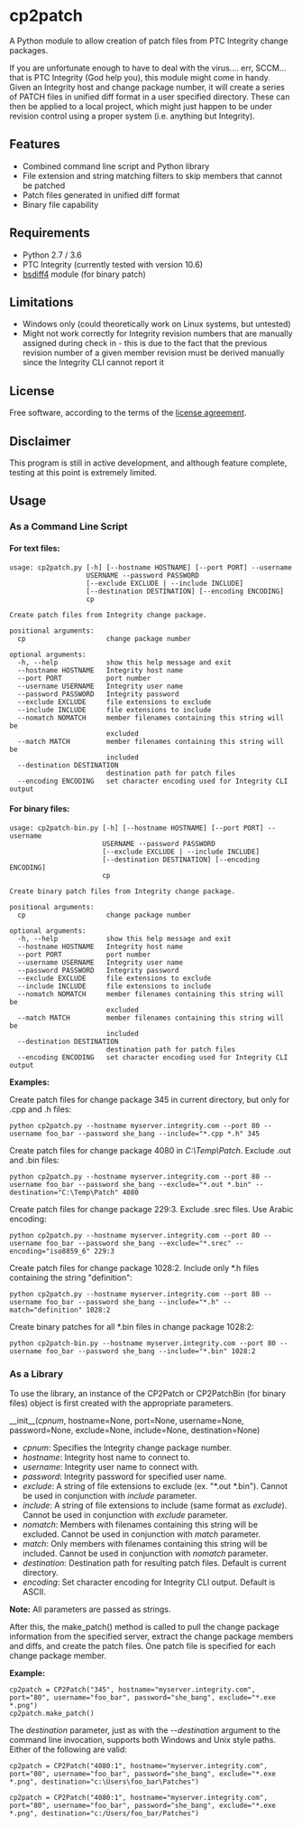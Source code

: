 # cp2patch
A Python module to allow creation of patch files from PTC Integrity change packages.

If you are unfortunate enough to have to deal with the virus.... err, SCCM... that is PTC Integrity (God help you), this module might come in handy. Given an Integrity host and change package number, it will create a series of PATCH files in unified diff format in a user specified directory. These can then be applied to a local project, which might just happen to be under revision control using a proper system (i.e. anything but Integrity).

## Features
* Combined command line script and Python library
* File extension and string matching filters to skip members that cannot be patched
* Patch files generated in unified diff format
* Binary file capability

## Requirements
* Python 2.7 / 3.6
* PTC Integrity (currently tested with version 10.6)
* [bsdiff4](https://pypi.org/project/bsdiff4/) module (for binary patch)

## Limitations
* Windows only (could theoretically work on Linux systems, but untested)
* Might not work correctly for Integrity revision numbers that are manually assigned during check in - this is due to the fact that the previous revision number of a given member revision must be derived manually since the Integrity CLI cannot report it

## License
Free software, according to the terms of the [license agreement](LICENSE.md).

## Disclaimer
This program is still in active development, and although feature complete, testing at this point is extremely limited.

## Usage

### As a Command Line Script

#### For text files:
```
usage: cp2patch.py [-h] [--hostname HOSTNAME] [--port PORT] --username
                   USERNAME --password PASSWORD
                   [--exclude EXCLUDE | --include INCLUDE]
                   [--destination DESTINATION] [--encoding ENCODING]
                   cp

Create patch files from Integrity change package.

positional arguments:
  cp                    change package number

optional arguments:
  -h, --help            show this help message and exit
  --hostname HOSTNAME   Integrity host name
  --port PORT           port number
  --username USERNAME   Integrity user name
  --password PASSWORD   Integrity password
  --exclude EXCLUDE     file extensions to exclude
  --include INCLUDE     file extensions to include
  --nomatch NOMATCH     member filenames containing this string will be
                        excluded
  --match MATCH         member filenames containing this string will be
                        included
  --destination DESTINATION
                        destination path for patch files
  --encoding ENCODING   set character encoding used for Integrity CLI output

```
#### For binary files:
```
usage: cp2patch-bin.py [-h] [--hostname HOSTNAME] [--port PORT] --username
                       USERNAME --password PASSWORD
                       [--exclude EXCLUDE | --include INCLUDE]
                       [--destination DESTINATION] [--encoding ENCODING]
                       cp

Create binary patch files from Integrity change package.

positional arguments:
  cp                    change package number

optional arguments:
  -h, --help            show this help message and exit
  --hostname HOSTNAME   Integrity host name
  --port PORT           port number
  --username USERNAME   Integrity user name
  --password PASSWORD   Integrity password
  --exclude EXCLUDE     file extensions to exclude
  --include INCLUDE     file extensions to include
  --nomatch NOMATCH     member filenames containing this string will be
                        excluded
  --match MATCH         member filenames containing this string will be
                        included
  --destination DESTINATION
                        destination path for patch files
  --encoding ENCODING   set character encoding used for Integrity CLI output
```

**Examples:**

Create patch files for change package 345 in current directory, but only for .cpp and .h files:
```
python cp2patch.py --hostname myserver.integrity.com --port 80 --username foo_bar --password she_bang --include="*.cpp *.h" 345
```

Create patch files for change package 4080 in *C:\Temp\Patch*. Exclude .out and .bin files:
```
python cp2patch.py --hostname myserver.integrity.com --port 80 --username foo_bar --password she_bang --exclude="*.out *.bin" --destination="C:\Temp\Patch" 4080
```

Create patch files for change package 229:3. Exclude .srec files. Use Arabic encoding:
```
python cp2patch.py --hostname myserver.integrity.com --port 80 --username foo_bar --password she_bang --exclude="*.srec" --encoding="iso8859_6" 229:3
```

Create patch files for change package 1028:2. Include only *.h files containing the string "definition":
```
python cp2patch.py --hostname myserver.integrity.com --port 80 --username foo_bar --password she_bang --include="*.h" --match="definition" 1028:2
```

Create binary patches for all *.bin files in change package 1028:2:
```
python cp2patch-bin.py --hostname myserver.integrity.com --port 80 --username foo_bar --password she_bang --include="*.bin" 1028:2
```

### As a Library

To use the library, an instance of the CP2Patch or CP2PatchBin (for binary files) object is first created with the appropriate parameters.

\_\_init\_\_(*cpnum*, hostname=None, port=None, username=None, password=None, exclude=None, include=None, destination=None)

* *cpnum*: Specifies the Integrity change package number.
* *hostname*: Integrity host name to connect to.
* *username*: Integrity user name to connect with.
* *password*: Integrity password for specified user name.
* *exclude*: A string of file extensions to exclude (ex. "*.out *.bin"). Cannot be used in conjunction with *include* parameter.
* *include*: A string of file extensions to include (same format as *exclude*). Cannot be used in conjunction with *exclude* parameter.
* *nomatch*: Members with filenames containing this string will be excluded. Cannot be used in conjunction with *match* parameter.
* *match*: Only members with filenames containing this string will be included. Cannot be used in conjunction with *nomatch* parameter.
* *destination*: Destination path for resulting patch files. Default is current directory.
* *encoding*: Set character encoding for Integrity CLI output. Default is ASCII.

**Note:** All parameters are passed as strings.

After this, the make_patch() method is called to pull the change package information from the specified server, extract the change package members and diffs, and create the patch files. One patch file is specified for each change package member.

**Example:**

```
cp2patch = CP2Patch("345", hostname="myserver.integrity.com", port="80", username="foo_bar", password="she_bang", exclude="*.exe *.png")
cp2patch.make_patch()
```
The *destination* parameter, just as with the *--destination* argument to the command line invocation, supports both Windows and Unix style paths. Either of the following are valid:
```
cp2patch = CP2Patch("4080:1", hostname="myserver.integrity.com", port="80", username="foo_bar", password="she_bang", exclude="*.exe *.png", destination="c:\Users\foo_bar\Patches")

cp2patch = CP2Patch("4080:1", hostname="myserver.integrity.com", port="80", username="foo_bar", password="she_bang", exclude="*.exe *.png", destination="c:/Users/foo_bar/Patches")

```
